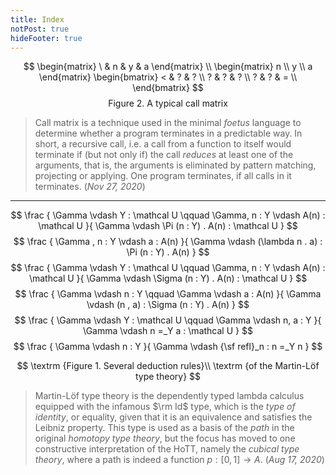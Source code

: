 ```yaml
---
title: Index
notPost: true
hideFooter: true
---
```


$$
\begin{matrix}
\ & n & y & a
\end{matrix}
\\
\begin{matrix}
n \\ y \\ a
\end{matrix}
\begin{bmatrix}
< & ? & ? \\
? & ? & ? \\
? & ? & = \\
\end{bmatrix}
$$
$$
\textrm {Figure 2. A typical call matrix}
$$

> Call matrix is a technique used in the minimal *foetus* language to determine whether a program terminates in a predictable way. In short, a recursive call, i.e. a call from a function to itself would terminate if (but not only if) the call *reduces* at least one of the arguments, that is, the arguments is eliminated by pattern matching, projecting or applying. One program terminates, if all calls in it terminates. (*Nov 27, 2020*)

---

$$
\frac {
  \Gamma \vdash Y : \mathcal U \qquad \Gamma, n : Y \vdash A(n) : \mathcal U
}{
  \Gamma \vdash \Pi (n : Y) . A(n) : \mathcal U
}
$$
$$
\frac {
 \Gamma , n : Y \vdash a : A(n)
}{
  \Gamma \vdash (\lambda n . a) : \Pi (n : Y) . A(n)
}
$$
$$
\frac {
  \Gamma \vdash Y : \mathcal U \qquad \Gamma, n : Y \vdash A(n) : \mathcal U
}{
  \Gamma \vdash \Sigma (n : Y) . A(n) : \mathcal U
}
$$
$$
\frac {
  \Gamma \vdash n : Y \qquad \Gamma \vdash a : A(n)
}{
  \Gamma \vdash (n , a) : \Sigma (n : Y) . A(n)
}
$$
$$
\frac {
  \Gamma \vdash Y : \mathcal U \qquad \Gamma \vdash n, a : Y
}{
  \Gamma \vdash n =_Y a : \mathcal U
}
$$
$$
\frac {
  \Gamma \vdash n : Y
}{
  \Gamma \vdash {\sf refl}_n : n =_Y n
}
$$

$$
\textrm {Figure 1. Several deduction rules}\\
\textrm {of the Martin-Löf type theory}
$$

> Martin-Löf type theory is the dependently typed lambda calculus equipped with the infamous $\rm Id$ type, which is the *type of identity*, or equality, given that it is an equivalence and satisfies the Leibniz property. This type is used as a basis of the *path* in the original *homotopy type theory*, but the focus has moved to one constructive interpretation of the HoTT, namely the *cubical type theory*, where a path is indeed a function $p : [0, 1] \to A$. (*Aug 17, 2020*)
